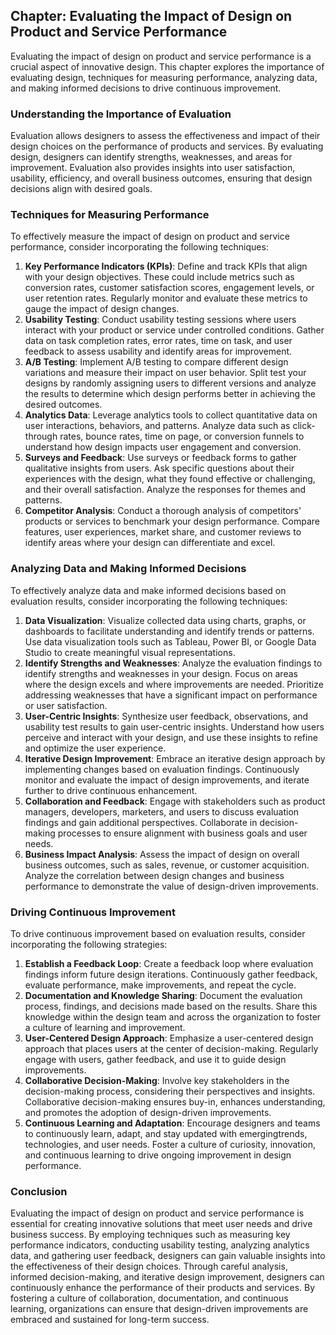 Chapter: Evaluating the Impact of Design on Product and Service Performance
---------------------------------------------------------------------------

Evaluating the impact of design on product and service performance is a crucial aspect of innovative design. This chapter explores the importance of evaluating design, techniques for measuring performance, analyzing data, and making informed decisions to drive continuous improvement.

### Understanding the Importance of Evaluation

Evaluation allows designers to assess the effectiveness and impact of their design choices on the performance of products and services. By evaluating design, designers can identify strengths, weaknesses, and areas for improvement. Evaluation also provides insights into user satisfaction, usability, efficiency, and overall business outcomes, ensuring that design decisions align with desired goals.

### Techniques for Measuring Performance

To effectively measure the impact of design on product and service performance, consider incorporating the following techniques:

1. **Key Performance Indicators (KPIs)**: Define and track KPIs that align with your design objectives. These could include metrics such as conversion rates, customer satisfaction scores, engagement levels, or user retention rates. Regularly monitor and evaluate these metrics to gauge the impact of design changes.
2. **Usability Testing**: Conduct usability testing sessions where users interact with your product or service under controlled conditions. Gather data on task completion rates, error rates, time on task, and user feedback to assess usability and identify areas for improvement.
3. **A/B Testing**: Implement A/B testing to compare different design variations and measure their impact on user behavior. Split test your designs by randomly assigning users to different versions and analyze the results to determine which design performs better in achieving the desired outcomes.
4. **Analytics Data**: Leverage analytics tools to collect quantitative data on user interactions, behaviors, and patterns. Analyze data such as click-through rates, bounce rates, time on page, or conversion funnels to understand how design impacts user engagement and conversion.
5. **Surveys and Feedback**: Use surveys or feedback forms to gather qualitative insights from users. Ask specific questions about their experiences with the design, what they found effective or challenging, and their overall satisfaction. Analyze the responses for themes and patterns.
6. **Competitor Analysis**: Conduct a thorough analysis of competitors' products or services to benchmark your design performance. Compare features, user experiences, market share, and customer reviews to identify areas where your design can differentiate and excel.

### Analyzing Data and Making Informed Decisions

To effectively analyze data and make informed decisions based on evaluation results, consider incorporating the following techniques:

1. **Data Visualization**: Visualize collected data using charts, graphs, or dashboards to facilitate understanding and identify trends or patterns. Use data visualization tools such as Tableau, Power BI, or Google Data Studio to create meaningful visual representations.
2. **Identify Strengths and Weaknesses**: Analyze the evaluation findings to identify strengths and weaknesses in your design. Focus on areas where the design excels and where improvements are needed. Prioritize addressing weaknesses that have a significant impact on performance or user satisfaction.
3. **User-Centric Insights**: Synthesize user feedback, observations, and usability test results to gain user-centric insights. Understand how users perceive and interact with your design, and use these insights to refine and optimize the user experience.
4. **Iterative Design Improvement**: Embrace an iterative design approach by implementing changes based on evaluation findings. Continuously monitor and evaluate the impact of design improvements, and iterate further to drive continuous enhancement.
5. **Collaboration and Feedback**: Engage with stakeholders such as product managers, developers, marketers, and users to discuss evaluation findings and gain additional perspectives. Collaborate in decision-making processes to ensure alignment with business goals and user needs.
6. **Business Impact Analysis**: Assess the impact of design on overall business outcomes, such as sales, revenue, or customer acquisition. Analyze the correlation between design changes and business performance to demonstrate the value of design-driven improvements.

### Driving Continuous Improvement

To drive continuous improvement based on evaluation results, consider incorporating the following strategies:

1. **Establish a Feedback Loop**: Create a feedback loop where evaluation findings inform future design iterations. Continuously gather feedback, evaluate performance, make improvements, and repeat the cycle.
2. **Documentation and Knowledge Sharing**: Document the evaluation process, findings, and decisions made based on the results. Share this knowledge within the design team and across the organization to foster a culture of learning and improvement.
3. **User-Centered Design Approach**: Emphasize a user-centered design approach that places users at the center of decision-making. Regularly engage with users, gather feedback, and use it to guide design improvements.
4. **Collaborative Decision-Making**: Involve key stakeholders in the decision-making process, considering their perspectives and insights. Collaborative decision-making ensures buy-in, enhances understanding, and promotes the adoption of design-driven improvements.
5. **Continuous Learning and Adaptation**: Encourage designers and teams to continuously learn, adapt, and stay updated with emergingtrends, technologies, and user needs. Foster a culture of curiosity, innovation, and continuous learning to drive ongoing improvement in design performance.

### Conclusion

Evaluating the impact of design on product and service performance is essential for creating innovative solutions that meet user needs and drive business success. By employing techniques such as measuring key performance indicators, conducting usability testing, analyzing analytics data, and gathering user feedback, designers can gain valuable insights into the effectiveness of their design choices. Through careful analysis, informed decision-making, and iterative design improvement, designers can continuously enhance the performance of their products and services. By fostering a culture of collaboration, documentation, and continuous learning, organizations can ensure that design-driven improvements are embraced and sustained for long-term success.
